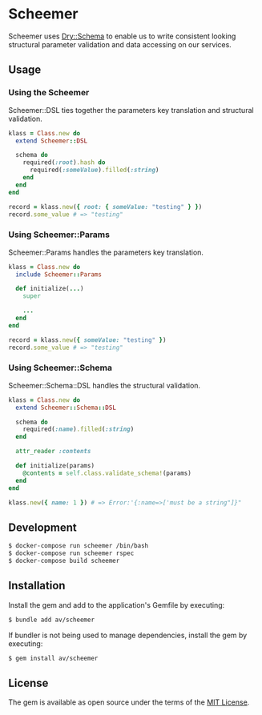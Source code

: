 # Scheemer

Scheemer uses [Dry::Schema](https://github.com/dry-rb/dry-schema) to
enable us to write consistent looking structural parameter validation
and data accessing on our services.

## Usage

### Using the Scheemer

Scheemer::DSL ties together the parameters key translation and
structural validation.

```ruby
klass = Class.new do
  extend Scheemer::DSL

  schema do
    required(:root).hash do
      required(:someValue).filled(:string)
    end
  end
end

record = klass.new({ root: { someValue: "testing" } })
record.some_value # => "testing"
```

### Using Scheemer::Params

Scheemer::Params handles the parameters key translation.

```ruby
klass = Class.new do
  include Scheemer::Params

  def initialize(...)
    super

    ...
  end
end

record = klass.new({ someValue: "testing" })
record.some_value # => "testing"
```

### Using Scheemer::Schema

Scheemer::Schema::DSL handles the structural validation.

```ruby
klass = Class.new do
  extend Scheemer::Schema::DSL

  schema do
    required(:name).filled(:string)
  end

  attr_reader :contents

  def initialize(params)
    @contents = self.class.validate_schema!(params)
  end
end

klass.new({ name: 1 }) # => Error:'{:name=>['must be a string"]}"
```

## Development

```bash
$ docker-compose run scheemer /bin/bash
$ docker-compose run scheemer rspec
$ docker-compose build scheemer
```

## Installation

Install the gem and add to the application's Gemfile by executing:

```bash
$ bundle add av/scheemer
```

If bundler is not being used to manage dependencies, install the gem by executing:

```bash
$ gem install av/scheemer
```

## License

The gem is available as open source under the terms of the [MIT License](https://opensource.org/licenses/MIT).
